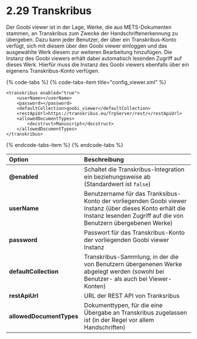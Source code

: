 # 2.29 Transkribus

Der Goobi viewer ist in der Lage, Werke, die aus METS-Dokumenten stammen, an Transkribus zum Zwecke der Handschriftenerkennung zu übergeben. Dazu kann jeder Benutzer, der über ein Transkribus-Konto verfügt, sich mit diesem über den Goobi viewer einloggen und das ausgewählte Werk diesem zur weiteren Bearbeitung hinzufügen. Die Instanz des Goobi viewers erhält dabei automatisch lesenden Zugriff auf dieses Werk. Hierfür muss die Instanz des Goobi viewers ebenfalls über ein eigenens Transkribus-Konto verfügen.

{% code-tabs %}
{% code-tabs-item title="config\_viewer.xml" %}
```markup
<transkribus enabled="true">
    <userName></userName>
    <password></password>
    <defaultCollection>goobi_viewer</defaultCollection>
    <restApiUrl>https://transkribus.eu/TrpServer/rest/</restApiUrl>
    <allowedDocumentTypes>
        <docstruct>Manuscript</docstruct>
    </allowedDocumentTypes>
</transkribus>
```
{% endcode-tabs-item %}
{% endcode-tabs %}

| **Option** | Beschreibung |
| :--- | :--- |
| **@enabled** | Schaltet die Transkribus-Integration ein beziehungsweise ab \(Standardwert ist `false`\) |
| **userName** | Benutzername für das Tranksibus-Konto der vorliegenden Goobi viewer Instanz \(über dieses Konto erhält die Instanz lesenden Zugriff auf die von Benutzern übergebenen Werke\) |
| **password** | Passwort für das Transkribus-Konto der vorliegenden Goobi viewer Instanz |
| **defaultCollection** | Transkribus-Sammlung, in der die von Benutzern übergenenen Werke abgelegt werden \(sowohl bei Benutzer- als auch bei Viewer-Konten\) |
| **restApiUrl** | URL der REST API von Tranksribus |
| **allowedDocumentTypes** | Dokumenttypen, für die eine Übergabe an Transkribus zugelassen ist \(in der Regel vor allem Handschriften\) |

